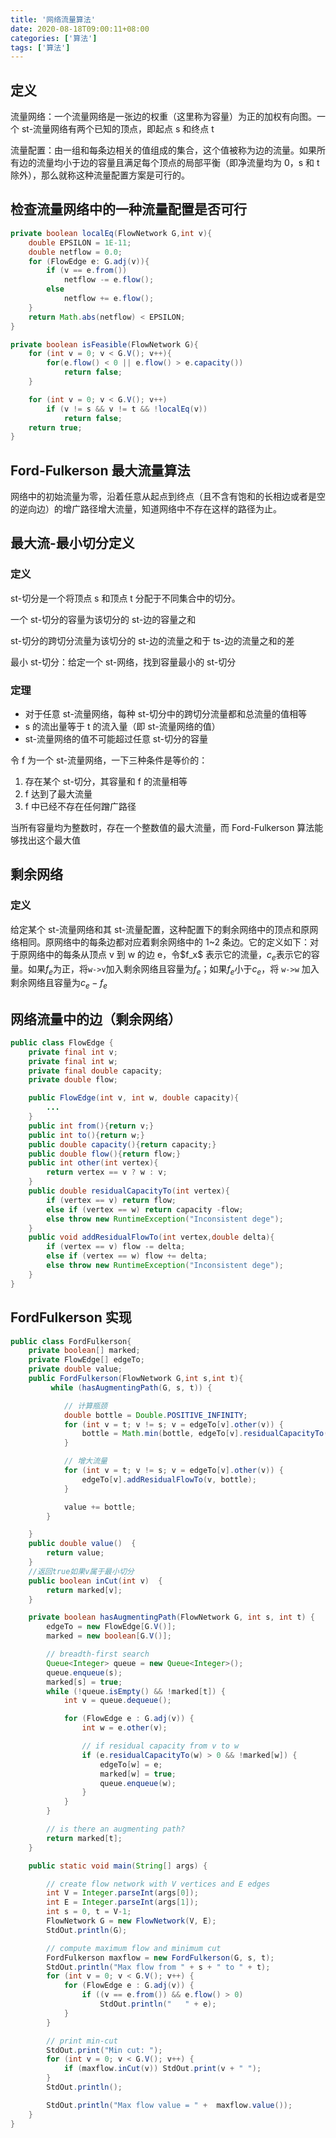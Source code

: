 ```yaml
---
title: '网络流量算法'
date: 2020-08-18T09:00:11+08:00
categories: ['算法']
tags: ['算法']
---
```


## 定义

流量网络：一个流量网络是一张边的权重（这里称为容量）为正的加权有向图。一个 st-流量网络有两个已知的顶点，即起点 s 和终点 t

流量配置：由一组和每条边相关的值组成的集合，这个值被称为边的流量。如果所有边的流量均小于边的容量且满足每个顶点的局部平衡（即净流量均为 0，s 和 t 除外），那么就称这种流量配置方案是可行的。

## 检查流量网络中的一种流量配置是否可行

```java
private boolean localEq(FlowNetwork G,int v){
    double EPSILON = 1E-11;
    double netflow = 0.0;
    for (FlowEdge e: G.adj(v)){
        if (v == e.from())
            netflow -= e.flow();
        else
            netflow += e.flow();
    }
    return Math.abs(netflow) < EPSILON;
}

private boolean isFeasible(FlowNetwork G){
    for (int v = 0; v < G.V(); v++){
        for(e.flow() < 0 || e.flow() > e.capacity())
            return false;
    }

    for (int v = 0; v < G.V(); v++)
        if (v != s && v != t && !localEq(v))
            return false;
    return true;
}
```

## Ford-Fulkerson 最大流量算法

网络中的初始流量为零，沿着任意从起点到终点（且不含有饱和的长相边或者是空的逆向边）的增广路径增大流量，知道网络中不存在这样的路径为止。

## 最大流-最小切分定义

### 定义

st-切分是一个将顶点 s 和顶点 t 分配于不同集合中的切分。

一个 st-切分的容量为该切分的 st-边的容量之和

st-切分的跨切分流量为该切分的 st-边的流量之和于 ts-边的流量之和的差

最小 st-切分：给定一个 st-网络，找到容量最小的 st-切分

### 定理

-   对于任意 st-流量网络，每种 st-切分中的跨切分流量都和总流量的值相等
-   s 的流出量等于 t 的流入量（即 st-流量网络的值）
-   st-流量网络的值不可能超过任意 st-切分的容量

令 f 为一个 st-流量网络，一下三种条件是等价的：

1. 存在某个 st-切分，其容量和 f 的流量相等
2. f 达到了最大流量
3. f 中已经不存在任何蹭广路径

当所有容量均为整数时，存在一个整数值的最大流量，而 Ford-Fulkerson 算法能够找出这个最大值

## 剩余网络

### 定义

给定某个 st-流量网络和其 st-流量配置，这种配置下的剩余网络中的顶点和原网络相同。原网络中的每条边都对应着剩余网络中的 1~2 条边。它的定义如下：对于原网络中的每条从顶点 v 到 w 的边 e，令\$f_x\$ 表示它的流量，$c_e$表示它的容量。如果$f_e$为正，将`w->v`加入剩余网络且容量为$f_e$；如果$f_e$小于$c_e$，将 `w->w` 加入剩余网络且容量为$c_e-f_e$

## 网络流量中的边（剩余网络）

```java
public class FlowEdge {
    private final int v;
    private final int w;
    private final double capacity;
    private double flow;

    public FlowEdge(int v, int w, double capacity){
        ...
    }
    public int from(){return v;}
    public int to(){return w;}
    public double capacity(){return capacity;}
    public double flow(){return flow;}
    public int other(int vertex){
        return vertex == v ? w : v;
    }
    public double residualCapacityTo(int vertex){
        if (vertex == v) return flow;
        else if (vertex == w) return capacity -flow;
        else throw new RuntimeException("Inconsistent dege");
    }
    public void addResidualFlowTo(int vertex,double delta){
        if (vertex == v) flow -= delta;
        else if (vertex == w) flow += delta;
        else throw new RuntimeException("Inconsistent dege");
    }
}
```

## FordFulkerson 实现

```java
public class FordFulkerson{
    private boolean[] marked;
    private FlowEdge[] edgeTo;
    private double value;
    public FordFulkerson(FlowNetwork G,int s,int t){
         while (hasAugmentingPath(G, s, t)) {

            // 计算瓶颈
            double bottle = Double.POSITIVE_INFINITY;
            for (int v = t; v != s; v = edgeTo[v].other(v)) {
                bottle = Math.min(bottle, edgeTo[v].residualCapacityTo(v));
            }

            // 增大流量
            for (int v = t; v != s; v = edgeTo[v].other(v)) {
                edgeTo[v].addResidualFlowTo(v, bottle);
            }

            value += bottle;
        }

    }
    public double value()  {
        return value;
    }
    //返回true如果v属于最小切分
    public boolean inCut(int v)  {
        return marked[v];
    }

    private boolean hasAugmentingPath(FlowNetwork G, int s, int t) {
        edgeTo = new FlowEdge[G.V()];
        marked = new boolean[G.V()];

        // breadth-first search
        Queue<Integer> queue = new Queue<Integer>();
        queue.enqueue(s);
        marked[s] = true;
        while (!queue.isEmpty() && !marked[t]) {
            int v = queue.dequeue();

            for (FlowEdge e : G.adj(v)) {
                int w = e.other(v);

                // if residual capacity from v to w
                if (e.residualCapacityTo(w) > 0 && !marked[w]) {
                    edgeTo[w] = e;
                    marked[w] = true;
                    queue.enqueue(w);
                }
            }
        }

        // is there an augmenting path?
        return marked[t];
    }

    public static void main(String[] args) {

        // create flow network with V vertices and E edges
        int V = Integer.parseInt(args[0]);
        int E = Integer.parseInt(args[1]);
        int s = 0, t = V-1;
        FlowNetwork G = new FlowNetwork(V, E);
        StdOut.println(G);

        // compute maximum flow and minimum cut
        FordFulkerson maxflow = new FordFulkerson(G, s, t);
        StdOut.println("Max flow from " + s + " to " + t);
        for (int v = 0; v < G.V(); v++) {
            for (FlowEdge e : G.adj(v)) {
                if ((v == e.from()) && e.flow() > 0)
                    StdOut.println("   " + e);
            }
        }

        // print min-cut
        StdOut.print("Min cut: ");
        for (int v = 0; v < G.V(); v++) {
            if (maxflow.inCut(v)) StdOut.print(v + " ");
        }
        StdOut.println();

        StdOut.println("Max flow value = " +  maxflow.value());
    }
}
```

